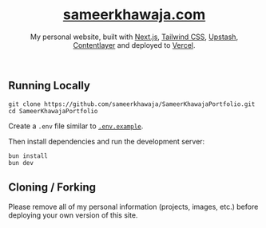 <div align="center">
    <a href="https://sameerkhawaja.com"><h1 align="center">sameerkhawaja.com</h1></a>

My personal website, built with [Next.js](https://nextjs.org/), [Tailwind CSS](https://tailwindcss.com/), [Upstash](https://upstash.com), [Contentlayer](https://www.contentlayer.dev/) and deployed to [Vercel](https://vercel.com/).

</div>

<br/>

## Running Locally


```sh-session
git clone https://github.com/sameerkhawaja/SameerKhawajaPortfolio.git
cd SameerKhawajaPortfolio
```


Create a `.env` file similar to [`.env.example`](https://github.com/sameerkhawaja/sameerkhawajaportfolio/blob/main/.env.example).

Then install dependencies and run the development server:
```sh-session
bun install
bun dev
```


## Cloning / Forking

Please remove all of my personal information (projects, images, etc.) before deploying your own version of this site.
